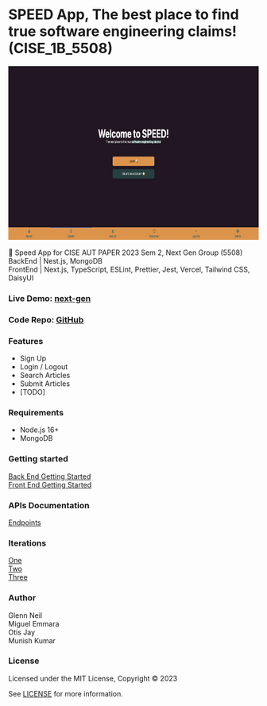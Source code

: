 # SPEED App, The best place to find true software engineering claims! (CISE_1B_5508)

<p align="center">
  <a href="https://next-gen.miguelemmara.me/"><img height="350" src="screenshots/app_image.png?raw=true" alt="Next Gen Speed App"></a>
</p>

🚀 Speed App for CISE AUT PAPER 2023 Sem 2, Next Gen Group (5508)
<br>
BackEnd | Nest.js, MongoDB
<br>
FrontEnd | Next.js, TypeScript, ESLint, Prettier, Jest, Vercel, Tailwind CSS, DaisyUI

### Live Demo: [next-gen](https://next-gen.miguelemmara.me/)

### Code Repo: [GitHub](https://github.com/songexile/cise_assignment_1b)

### Features

- Sign Up
- Login / Logout
- Search Articles
- Submit Articles
- [TODO]

### Requirements

- Node.js 16+
- MongoDB

### Getting started

[Back End Getting Started](https://next-gen-docs.miguelemmara.me/documentation/backend/getting-started.html)
<br>
[Front End Getting Started](https://next-gen-docs.miguelemmara.me/documentation/frontend/getting-started.html)

### APIs Documentation

[Endpoints](https://next-gen-docs.miguelemmara.me/documentation/backend/api-documentation.html)

### Iterations

[One](https://next-gen-docs.miguelemmara.me/iterations/iteration-1.html)
<br>
[Two](https://next-gen-docs.miguelemmara.me/iterations/iteration-2.html)
<br>
[Three](https://next-gen-docs.miguelemmara.me/iterations/iteration-3.html)

### Author

Glenn Neil
<br>
Miguel Emmara
<br>
Otis Jay
<br>
Munish Kumar

### License

Licensed under the MIT License, Copyright © 2023

See [LICENSE](LICENSE) for more information.
